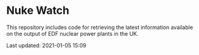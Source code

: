 # Nuke Watch

This repository includes code for retrieving the latest information available on the output of EDF nuclear power plants in the UK.

Last updated: 2021-01-05 15:09